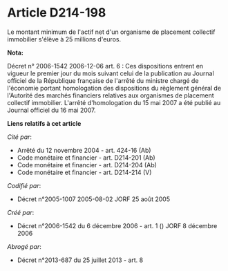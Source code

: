 # Article D214-198

Le montant minimum de l'actif net d'un organisme de placement collectif immobilier s'élève à 25 millions d'euros.

**Nota:**

Décret n° 2006-1542 2006-12-06 art. 6 : Ces dispositions entrent en vigueur le premier jour du mois suivant celui de la
publication au Journal officiel de la République française de l'arrêté du ministre chargé de l'économie portant homologation
des dispositions du règlement général de l'Autorité des marchés financiers relatives aux organismes de placement collectif
immobilier. L'arrêté d'homologation du 15 mai 2007 a été publié au Journal officiel du 16 mai 2007.

**Liens relatifs à cet article**

_Cité par_:

  - Arrêté du 12 novembre 2004 - art. 424-16 (Ab)
  - Code monétaire et financier - art. D214-201 (Ab)
  - Code monétaire et financier - art. D214-204 (Ab)
  - Code monétaire et financier - art. D214-214 (V)

_Codifié par_:

  - Décret n°2005-1007 2005-08-02 JORF 25 août 2005

_Créé par_:

  - Décret n°2006-1542 du 6 décembre 2006 - art. 1 () JORF 8 décembre 2006

_Abrogé par_:

  - Décret n°2013-687 du 25 juillet 2013 - art. 8
